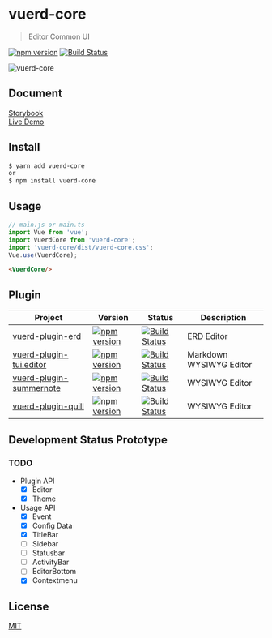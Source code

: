 # vuerd-core

> Editor Common UI

[![npm version](https://img.shields.io/npm/v/vuerd-core.svg)](https://www.npmjs.com/package/vuerd-core) [![Build Status](https://travis-ci.com/vuerd/vuerd-core.svg?branch=master)](https://travis-ci.com/vuerd/vuerd-core)

![vuerd-core](https://user-images.githubusercontent.com/45829489/69156939-8c146b80-0b27-11ea-99ed-6f1b8ce3c3ae.gif)

## Document
[Storybook](https://vuerd.github.io/vuerd-docs/)   
[Live Demo](https://vuerd.github.io/vuerd-docs/iframe.html?id=demo-live--vuerd-core)

## Install
```bash
$ yarn add vuerd-core
or
$ npm install vuerd-core
```
## Usage
```js
// main.js or main.ts
import Vue from 'vue';
import VuerdCore from 'vuerd-core';
import 'vuerd-core/dist/vuerd-core.css';
Vue.use(VuerdCore);
```
```html
<VuerdCore/>
```

## Plugin
| Project | Version | Status | Description
| --- | --- | --- | --- |
| [vuerd-plugin-erd](https://github.com/vuerd/vuerd-plugin-erd) | [![npm version](https://img.shields.io/npm/v/vuerd-plugin-erd.svg)](https://www.npmjs.com/package/vuerd-plugin-erd) | [![Build Status](https://travis-ci.com/vuerd/vuerd-plugin-erd.svg?branch=master)](https://travis-ci.com/vuerd/vuerd-plugin-erd) | ERD Editor |
| [vuerd-plugin-tui.editor](https://github.com/vuerd/vuerd-plugin-tui.editor) | [![npm version](https://img.shields.io/npm/v/vuerd-plugin-tui.editor.svg)](https://www.npmjs.com/package/vuerd-plugin-tui.editor) | [![Build Status](https://travis-ci.com/vuerd/vuerd-plugin-tui.editor.svg?branch=master)](https://travis-ci.com/vuerd/vuerd-plugin-tui.editor) | Markdown WYSIWYG Editor |
| [vuerd-plugin-summernote](https://github.com/vuerd/vuerd-plugin-summernote) | [![npm version](https://img.shields.io/npm/v/vuerd-plugin-summernote.svg)](https://www.npmjs.com/package/vuerd-plugin-summernote) | [![Build Status](https://travis-ci.com/vuerd/vuerd-plugin-summernote.svg?branch=master)](https://travis-ci.com/vuerd/vuerd-plugin-summernote) | WYSIWYG Editor |
| [vuerd-plugin-quill](https://github.com/vuerd/vuerd-plugin-quill) | [![npm version](https://img.shields.io/npm/v/vuerd-plugin-quill.svg)](https://www.npmjs.com/package/vuerd-plugin-quill) | [![Build Status](https://travis-ci.com/vuerd/vuerd-plugin-quill.svg?branch=master)](https://travis-ci.com/vuerd/vuerd-plugin-quill) | WYSIWYG Editor |

## Development Status Prototype
### TODO
- Plugin API
  - [x] Editor
  - [x] Theme
- Usage API
  - [x] Event
  - [x] Config Data
  - [x] TitleBar
  - [ ] Sidebar
  - [ ] Statusbar
  - [ ] ActivityBar
  - [ ] EditorBottom
  - [x] Contextmenu

## License
[MIT](https://github.com/vuerd/vuerd-core/blob/master/LICENSE)
